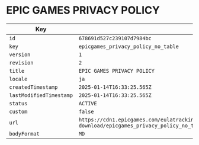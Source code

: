 # EPIC GAMES PRIVACY POLICY

| Key | Value |
| --- | ----- |
| `id` | `678691d527c239107d7984bc` |
| `key` | `epicgames_privacy_policy_no_table` |
| `version` | `1` |
| `revision` | `2` |
| `title` | `EPIC GAMES PRIVACY POLICY` |
| `locale` | `ja` |
| `createdTimestamp` | `2025-01-14T16:33:25.565Z` |
| `lastModifiedTimestamp` | `2025-01-14T16:33:25.565Z` |
| `status` | `ACTIVE` |
| `custom` | `false` |
| `url` | `https://cdn1.epicgames.com/eulatracking-download/epicgames_privacy_policy_no_table/ja/v1/r2/b7366160b3307c2a5374ead81f6523d2.pdf` |
| `bodyFormat` | `MD` |
